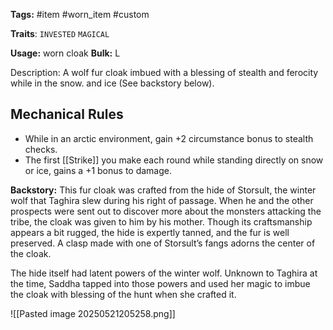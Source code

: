 **Tags:** #item #worn_item #custom

**Traits**: `INVESTED` `MAGICAL`

**Usage:** worn cloak
**Bulk:** L

Description: A wolf fur cloak imbued with a blessing of stealth and ferocity while in the snow. and ice (See backstory below).

## Mechanical Rules

- While in an arctic environment, gain +2 circumstance bonus to stealth checks.
- The first [[Strike]] you make each round while standing directly on snow or ice, gains a +1 bonus to damage. 

**Backstory:** This fur cloak was crafted from the hide of Storsult, the winter wolf that Taghira slew during his right of passage. When he and the other prospects were sent out to discover more about the monsters attacking the tribe, the cloak was given to him by his mother. Though its craftsmanship appears a bit rugged, the hide is expertly tanned, and the fur is well preserved. A clasp made with one of Storsult’s fangs adorns the center of the cloak. 

The hide itself had latent powers of the winter wolf. Unknown to Taghira at the time, Saddha  tapped into those powers and used her magic to imbue the cloak with blessing of the hunt when she crafted it. 


![[Pasted image 20250521205258.png]]

